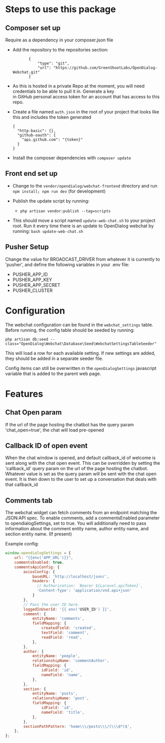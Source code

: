 # Steps to use this package

## Composer set up

Require as a dependency in your composer.json file

+ Add the repository to the repositories section:

             {
                 "type": "git",
                 "url": "https://github.com/GreenShootLabs/OpenDialog-Webchat.git"
             }
             
+ As this is hosted in a private Repo at the moment, you will need credentials to be able to pull it in. Generate a key\
in GitHub personal access token for an account that has access to this repo.

+ Create a file named `auth.json` in the root of your project that looks like this and includes the token generated

      {
        "http-basic": {},
        "github-oauth": {
          "api.github.com": "{token}"
        }
      }
      
+ Install the composer dependencies with `composer update`

## Front end set up

+ Change to the `vendor/opendialog/webchat-frontend` directory and run `npm install; npm run dev` (for development)

+ Publish the update script by running:
    + `php artisan vendor:publish --tag=scripts`
    
+ This should move a script named `update-web-chat.sh` to your project root. Run it every time there is an update to OpenDialog webchat by running:
```bash update-web-chat.sh``` 

## Pusher Setup

Change the value for BROADCAST_DRIVER from whatever it is currently to 'pusher', and define the following variables in your .env file:

+ PUSHER_APP_ID
+ PUSHER_APP_KEY
+ PUSHER_APP_SECRET
+ PUSHER_CLUSTER

# Configuration 

The webchat configuration can be found in the `webchat_settings` table. Before running, the config table should be seeded
by running:

```php artisan db:seed --class="OpenDialog\Webchat\Database\Seed\WebchatSettingsTableSeeder"```

This will load a row for each available setting. If new settings are added, they should be added in a separate seeder file.

Config items can still be overwritten in the `openDialogSettings` javascript variable that is added to the parent web page.

# Features

## Chat Open param

If the url of the page hosting the chatbot has the query param 'chat_open=true', the chat will load pre-opened

## Callback ID of open event

When the chat window is opened, and default callback_id of welcome is sent along with the chat open event. This can be
overridden by setting the 'callback_id' query param on the url of the page hosting the chatbot. Whatever value is set
as the query param will be sent with the chat open event. It is then down to the user to set up a conversation that
deals with that callback_id 

## Comments tab

The webchat widget can fetch comments from an endpoint matching the JSON:API spec. To enable comments, add a
commentsEnabled parameter to opendialogSettings, set to true. You will additionally need to pass information
about the comment entity name, author entity name, and section entity name. (If present)

Example config:

```javascript
window.opendialogSettings = {
    url: "{{env('APP_URL')}}",
    commentsEnabled: true,
    commentsApiConfig: {
        axiosConfig: {
            baseURL: 'http://localhost/json/',
            headers: {
              // Authorization: `Bearer ${Laravel.apiToken}`,
              'Content-Type': 'application/vnd.api+json'
            }
        },
        // Pass the user ID here.
        loggedInUserId: '{{ env('USER_ID') }}',
        comment: {
            entityName: 'comments',
            fieldMapping: {
                createdField: 'created',
                textField: 'comment',
                readField: 'read',
            },
        },
        author: {
            entityName: 'people',
            relationshipName: 'commentAuthor',
            fieldMapping: {
                idField: 'id',
                nameField: 'name',
            },
        },
        section: {
            entityName: 'posts',
            relationshipName: 'post',
            fieldMapping: {
                idField: 'id',
                nameField: 'title',
            },
        },
        sectionPathPattern: 'home\\\/posts\\\/(\\\d*)$',
    },
};
```
